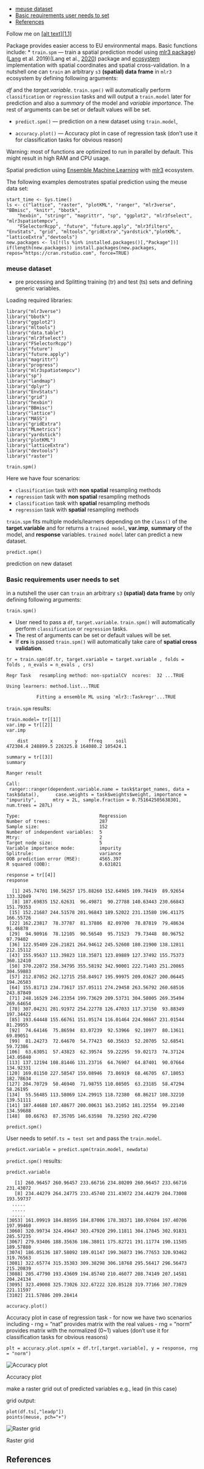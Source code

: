 -   [meuse dataset](#meuse-dataset)
-   [Basic requirements user needs to
    set](#basic-requirements-user-needs-to-set)
-   [References](#references)

Follow me on [\[alt text\]\[1.1\]](https://twitter.com/sheykhmousa)

Package provides easier access to EU environmental maps. Basic functions
include: \* `train.spm` — train a spatial prediction model using [mlr3
package](https://mlr3.mlr-org.com/))
([Lang](https://mlr3book.mlr-org.com/introduction.html#ref-mlr3) et
al. 2019)(Lang et al., [2020](#ref-MichelLang2020mlr3book)) package and
[ecosystem](https://github.com/mlr-org/mlr3/wiki/Extension-Packages)
implementation with spatial coordinates and spatial cross-validation. In
a nutshell one can `train` an arbitrary `s3` **(spatial) data frame** in
`mlr3` ecosystem by defining following arguments:

*df* and the *target.variable*. `train.spm()` will automatically perform
`classification` or `regression` tasks and will output a `train.model`
later for prediction and also a *summary* of the model and *variable
importance*. The rest of arguments can be set or default values will be
set.

-   `predict.spm()` — prediction on a new dataset using `train.model`,

-   `accuracy.plot()` — Accuracy plot in case of regression task (don’t
    use it for classification tasks for obvious reason)

Warning: most of functions are optimized to run in parallel by default.
This might result in high RAM and CPU usage.

Spatial prediction using [Ensemble Machine
Learning](https://koalaverse.github.io/machine-learning-in-R/stacking.html#stacking-software-in-r)
with [mlr3](https://mlr3.mlr-org.com/) ecosystem.

The following examples demostrates spatial prediction using the meuse
data set:

    start_time <- Sys.time()
    ls <- c("lattice", "raster", "plotKML", "ranger", "mlr3verse", "BBmisc", "knitr", "bbotk",
        "hexbin", "stringr", "magrittr", "sp", "ggplot2", "mlr3fselect", "mlr3spatiotempcv", 
        "FSelectorRcpp", "future", "future.apply", "mlr3filters", "EnvStats", "grid", "mltools","gridExtra","yardstick","plotKML", "latticeExtra","devtools")
    new.packages <- ls[!(ls %in% installed.packages()[,"Package"])]
    if(length(new.packages)) install.packages(new.packages, repos="https://cran.rstudio.com", force=TRUE)

### meuse dataset

-   pre processing and Splitting training (tr) and test (ts) sets and
    defining generic variables.

Loading required libraries:

    library("mlr3verse")
    library("bbotk")
    library("ggplot2")
    library("mltools")
    library("data.table")
    library("mlr3fselect")
    library("FSelectorRcpp")
    library("future")
    library("future.apply")
    library("magrittr")
    library("progress")
    library("mlr3spatiotempcv")
    library("sp")
    library("landmap")  
    library("dplyr")
    library("EnvStats")
    library("grid")
    library("hexbin")
    library("BBmisc")
    library("lattice")
    library("MASS")
    library("gridExtra")
    library("MLmetrics")
    library("yardstick")
    library("plotKML")
    library("latticeExtra")
    library("devtools")
    library("raster")

`train.spm()`

Here we have four scenarios:

-   `classification` task with **non spatial** resampling methods
-   `regression` task with **non spatial** resampling methods
-   `classification` task with **spatial** resampling methods
-   `regression` task with **spatial** resampling methods

`train.spm` fits multiple models/learners depending on the `class()` of
the **target.variable** and for returns a `trained model`, **var.imp**,
**summary** of the model, and **response** variables. `trained model`
later can predict a new dataset.

`predict.spm()`

prediction on new dataset

### Basic requirements user needs to set

in a nutshell the user can `train` an arbitrary `s3` **(spatial) data
frame** by only defining following arguments:

`train.spm()`

-   User need to pass a `df`, `target.variable`. `train.spm()` will
    automatically perform `classification` or `regression` tasks.
-   The rest of arguments can be set or default values will be set.
-   If **crs** is passed `train.spm()` will automatically take care of
    **spatial cross validation**.

<!-- -->

    tr = train.spm(df.tr, target.variable = target.variable , folds = folds , n_evals = n_evals , crs)

    Regr Task   resampling method: non-spatialCV  ncores:  32 ...TRUE

    Using learners: method.list...TRUE

               Fitting a ensemble ML using 'mlr3::Taskregr'...TRUE

`train.spm` results:

    train.model= tr[[1]]
    var.imp = tr[[2]]
    var.imp

        dist        x        y    ffreq     soil 
    472304.4 248899.5 226325.8 164080.2 105424.1 

    summary = tr[[3]]
    summary

    Ranger result

    Call:
     ranger::ranger(dependent.variable.name = task$target_names, data = task$data(),      case.weights = task$weights$weight, importance = "impurity",      mtry = 2L, sample.fraction = 0.751642505638301, num.trees = 287L) 

    Type:                             Regression 
    Number of trees:                  287 
    Sample size:                      152 
    Number of independent variables:  5 
    Mtry:                             2 
    Target node size:                 5 
    Variable importance mode:         impurity 
    Splitrule:                        variance 
    OOB prediction error (MSE):       4565.397 
    R squared (OOB):                  0.631821 

    response = tr[[4]]
    response

      [1] 245.74701 198.56257 175.88260 152.64985 109.78419  89.92654 133.32049
      [8] 187.69835 152.62631  96.49871  90.27788 140.63443 230.66843 151.79353
     [15] 152.21687 244.51578 201.96843 189.52022 231.13580 196.41175 166.55726
     [22] 162.23817  78.37787  81.37886  82.09700  78.87819  79.48634  91.46878
     [29]  94.90916  78.12105  90.56540  95.71523  79.73448  80.96752  97.79402
     [36] 122.95409 226.21821 264.94612 245.52608 180.21900 138.12811 212.15112
     [43] 155.95637 113.39823 118.35871 123.89889 127.37492 155.75373 360.12410
     [50] 370.22072 358.34795 355.58192 342.90001 222.71403 251.20865 304.59883
     [57] 212.87052 262.12715 258.84917 195.99975 209.03627 200.06445 194.26583
     [64] 155.81713 234.73617 157.05111 274.29458 263.56792 260.68516 243.87849
     [71] 248.16529 246.23354 199.73629 209.53731 304.58005 269.35494 269.64654
     [78] 307.04231 281.91972 254.22778 126.47033 117.37150  93.88349 197.34422
     [85] 193.64448 155.66761 151.05174 116.01464 224.98667 231.01544  81.29955
     [92]  74.64146  75.86594  83.07239  92.53966  92.10977  80.13611  69.89051
     [99]  81.24273  72.64670  54.77423  60.35633  52.20705  52.68541  59.72386
    [106]  63.63051  57.43823  62.39574  59.22295  59.02173  74.37124 143.05840
    [113] 137.12194 108.81446 131.23716  64.76907  64.87401  90.07664 134.92331
    [120] 169.01150 227.58547 159.08946  73.86919  68.46705  67.18053 182.78634
    [127] 204.70729  50.46940  71.98755 110.08505  63.23185  58.47294  58.26195
    [134]  55.56485 113.58069 124.29915 118.72380  68.86217 108.32210 139.51111
    [141] 187.44688 107.48677 200.00631 163.21052 181.22554  99.22140 134.59688
    [148]  80.66763  87.35705 146.63598  78.32593 202.47290

`predict.spm()`

User needs to set`df.ts = test set` and pass the `train.model`.

    predict.variable = predict.spm(train.model, newdata)

`predict.spm()` results:

    predict.variable

       [1] 260.96457 260.96457 233.66716 234.80209 260.96457 233.66716 231.43072
       [8] 234.44279 264.24775 233.45740 231.43072 234.44279 204.73008 193.59737
      .....
      .....
      .....
    [3053] 161.09919 184.88595 184.87006 178.38371 180.97604 197.40706 197.99460
    [3060] 320.99734 324.49647 303.47920 299.11811 304.17845 302.91831 285.57235
    [3067] 279.93406 188.35636 186.38011 175.82721 191.11774 190.11585 189.57880
    [3074] 186.05136 187.58092 189.01147 199.36873 196.77653 320.93462 319.76563
    [3081] 322.65774 315.35383 309.38298 306.18768 295.56417 296.56473 215.20839
    [3088] 205.47790 193.43609 194.85740 210.46077 208.74149 207.14581 204.24134
    [3095] 323.49008 325.73026 322.67222 320.85128 319.77166 307.73029 221.11597
    [3102] 211.57886 209.28414

`accuracy.plot()`

Accuracy plot in case of regression task - for now we have two scenarios
including - rng = “nat” provides matrix with the real values - rng =
“norm” provides matrix with the normalized (0~1) values (don’t use it
for classification tasks for obvious reasons)

    plt = accuracy.plot.spm(x = df.tr[,target.variable], y = response, rng = "norm")

<img src="README_files/figure-markdown_strict/unnamed-chunk-11-1.png" alt="Accuracy plot"  />
<p class="caption">
Accuracy plot
</p>

make a raster grid out of predicted variables e.g., lead (in this case)

grid output:

    plot(df.ts[,"leadp"])
    points(meuse, pch="+")

<img src="README_files/figure-markdown_strict/unnamed-chunk-13-1.png" alt="Raster grid"  />
<p class="caption">
Raster grid
</p>

References
----------
